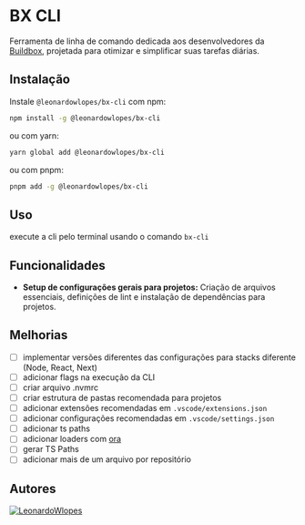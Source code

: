
# BX CLI

Ferramenta de linha de comando dedicada aos desenvolvedores da [Buildbox](https://buildbox.com.br/), projetada para otimizar e simplificar suas tarefas diárias.

## Instalação

Instale `@leonardowlopes/bx-cli` com npm:

```bash
npm install -g @leonardowlopes/bx-cli
```

ou com yarn:

```bash
yarn global add @leonardowlopes/bx-cli
```

ou com pnpm:

```bash
pnpm add -g @leonardowlopes/bx-cli
```

## Uso

execute a cli pelo terminal usando o comando ```bx-cli```

## Funcionalidades

- **Setup de configurações gerais para projetos:** Criação de arquivos essenciais, definições de lint e instalação de dependências para projetos.

## Melhorias

- [ ] implementar versões diferentes das configurações para stacks diferente (Node, React, Next)
- [ ] adicionar flags na execução da CLI
- [ ] criar arquivo .nvmrc
- [ ] criar estrutura de pastas recomendada para projetos
- [ ] adicionar extensões recomendadas em ```.vscode/extensions.json```
- [ ] adicionar configurações recomendadas em ```.vscode/settings.json```
- [ ] adicionar ts paths
- [ ] adicionar loaders com [ora](https://www.npmjs.com/package/ora)
- [ ] gerar TS Paths
- [ ] adicionar mais de um arquivo por repositório

## Autores

[![LeonardoWlopes](https://github.com/LeonardoWlopes.png)](https://github.com/LeonardoWlopes)
